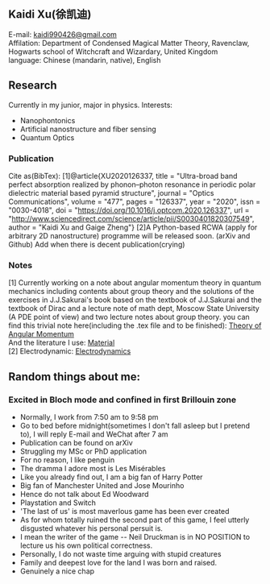 ## Kaidi Xu(徐凯迪)
E-mail: kaidi990426@gmail.com  
Affilation: Department of Condensed Magical Matter Theory, Ravenclaw, Hogwarts school of Witchcraft and Wizardary, United Kingdom  
language: Chinese (mandarin, native), English
## Research
Currently in my junior, major in physics.
Interests: 
* Nanophontonics
* Artificial nanostructure and fiber sensing
* Quantum Optics

### Publication
Cite as(BibTex):
[1]@article{XU2020126337,
title = "Ultra-broad band perfect absorption realized by phonon–photon resonance in periodic polar dielectric material based pyramid structure",
journal = "Optics Communications",
volume = "477",
pages = "126337",
year = "2020",
issn = "0030-4018",
doi = "https://doi.org/10.1016/j.optcom.2020.126337",
url = "http://www.sciencedirect.com/science/article/pii/S0030401820307549",
author = "Kaidi Xu and Gaige Zheng"}
[2]A Python-based RCWA (apply for arbitrary 2D nanostructure) programme will be released soon. (arXiv and Github)
Add when there is decent publication(crying)

### Notes
[1] Currently working on a note about angular momentum theory in quantum mechanics including contents about group theory and the solutions of the exercises in J.J.Sakurai's book based on the textbook of J.J.Sakurai and the textbook of Dirac and a lecture note of math dept, Moscow State University (A PDE point of view) and two lecture notes about group theory.
you can find this trivial note here(including the .tex file and to be finished):  [Theory of Angular Momentum](https://drive.google.com/open?id=1e1MSU2ynOPZD74bu9zVQUS1jYZf6j7Mi)  
And the literature I use:  [Material](https://drive.google.com/open?id=1hvvnQElfzBgvx5HQ7LRnWwgLZpYk4w66)  
[2] Electrodynamic:  [Electrodynamics](https://drive.google.com/open?id=1s_Q956ZPOsGPNvEXco4c8NctMXnQtloG)
## Random things about me: 
### Excited in Bloch mode and confined in first Brillouin zone
* Normally, I work from 7:50 am to 9:58 pm  
* Go to bed before midnight(sometimes I don't fall asleep but I pretend to), I will reply E-mail and WeChat after 7 am
* Publication can be found on arXiv
* Struggling my MSc or PhD application
* For no reason, I like penguin
* The dramma I adore most is Les Misérables
* Like you already find out, I am a big fan of Harry Potter
* Big fan of Manchester United and Jose Mourinho
* Hence do not talk about Ed Woodward
* Playstation and Switch
* 'The last of us' is most maverlous game has been ever created
* As for whom totally ruined the second part of this game, I feel utterly disgusted whatever his personal persuit is.
* I mean the writer of the game -- Neil Druckman is in NO POSITION to lecture us his own political correctness. 
* Personally, I do not waste time arguing with stupid creatures
* Family and deepest love for the land I was born and raised.
* Genuinely a nice chap
